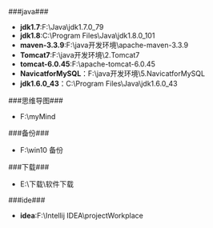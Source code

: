 ###java###
- **jdk1.7**:F:\Java\jdk1.7.0_79
- **jdk1.8**:C:\Program Files\Java\jdk1.8.0_101
- **maven-3.3.9**:F:\java开发环境\apache-maven-3.3.9
- **Tomcat7**:F:\java开发环境\2.Tomcat7
- **tomcat-6.0.45**:F:\apache-tomcat-6.0.45
- **NavicatforMySQL**：F:\java开发环境\5.NavicatforMySQL
- **jdk1.6.0_43**：C:\Program Files\Java\jdk1.6.0_43

###思维导图###
- F:\myMind

###备份###
- F:\win10 备份

###下载###
- E:\下载\软件下载


###ide###
- **idea**:F:\Intellij IDEA\projectWorkplace